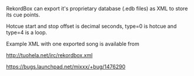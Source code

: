 RekordBox can export it's proprietary database (.edb files) as XML to
store its cue points.

Hotcue start and stop offset is decimal seconds, type=0 is hotcue and
type=4 is a loop.

Example XML with one exported song is available from

<http://tuohela.net/irc/rekordbox.xml>

<https://bugs.launchpad.net/mixxx/+bug/1476290>

